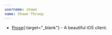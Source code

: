 ```yaml
---
username: shawn
name: Shawn Throop
---
```


* [Prose](){:target="_blank"} - A beautiful iOS client.
